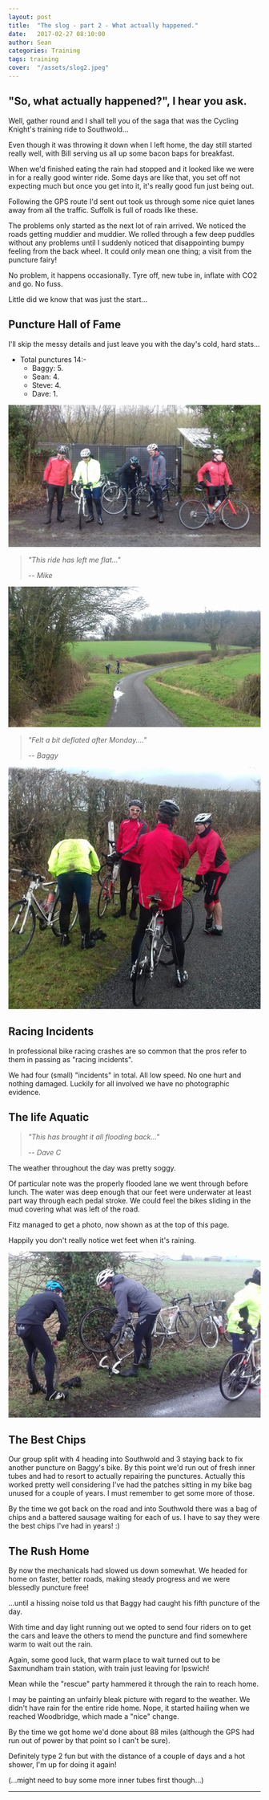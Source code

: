 ```yaml
---
layout: post
title:  "The slog - part 2 - What actually happened."
date:   2017-02-27 08:10:00
author: Sean
categories: Training
tags: training
cover:  "/assets/slog2.jpeg"
---
```


## "So, what actually happened?", I hear you ask.

Well, gather round and I shall tell you of the saga that was the Cycling
Knight's training ride to Southwold...

Even though it was throwing it down when I left home, the day still
started really well, with Bill serving us all up some bacon baps for
breakfast.

When we'd finished eating the rain had stopped and it looked
like we were in for a really good winter ride.  Some days are like that,
you set off not expecting much but once you get into it, it's really good
fun just being out.

Following the GPS route I'd sent out took us through some nice quiet
lanes away from all the traffic.  Suffolk is full of roads like these.

The problems only started as the next lot of rain arrived.  We noticed
the roads getting muddier and muddier.  We rolled through a few deep
puddles without any problems until I suddenly noticed that disappointing bumpy
feeling from the back wheel. It could only mean one thing; a visit from
the puncture fairy!

No problem, it happens occasionally. Tyre off, new tube in, inflate with
CO2 and go.  No fuss.

Little did we know that was just the start...

## Puncture Hall of Fame

I'll skip the messy details and just leave you with the day's 
cold, hard stats...

* Total punctures 14:-
  - Baggy: 5.
  - Sean: 4.
  - Steve: 4.
  - Dave: 1.

<img src="/assets/sean_puncture.jpeg" >

>  _"This ride has left me flat..."_
>
>  -- <cite>Mike</cite>

<img src="/assets/steve_puncture.jpg" >

>  _"Felt a bit deflated after Monday...."_
>
>  -- <cite>Baggy</cite>

<img src="/assets/baggy_puncture.jpg" >

## Racing Incidents
In professional bike racing crashes are so common that the pros refer to
them in passing as "racing incidents".

We had four (small) "incidents" in total.  All low speed.  No one hurt and nothing
damaged.  Luckily for all involved we have no photographic evidence.


## The life Aquatic

>  _"This has brought it all flooding back..."_
>
>  -- <cite>Dave C</cite>

The weather throughout the day was pretty soggy.

Of particular note was the properly flooded lane we went through before
lunch.  The water was deep enough that our feet were underwater at least
part way through each pedal stroke.  We could feel the bikes sliding in
the mud covering what was left of the road.

Fitz managed to get a photo, now shown as at the top of this page.

Happily you don't really notice wet feet when it's raining.

<img src="/assets/sean_steve_double_puncture.jpg" />

## The Best Chips
Our group split with 4 heading into Southwold and 3 staying back to fix
another puncture on Baggy's bike.  By this point we'd run out of fresh
inner tubes and had to resort to actually repairing the punctures.  Actually
this worked pretty well considering I've had the patches sitting in my
bike bag unused for a couple of years.  I must remember to get some more
of those.

By the time we got back on the road and into Southwold there was a bag
of chips and a battered sausage waiting for each of us.  I have to say
they were the best chips I've had in years! :)

## The Rush Home
By now the mechanicals had slowed us down somewhat. We headed for home
on faster, better roads, making steady progress and we were blessedly
puncture free! 

...until a hissing noise told us that Baggy had caught his fifth
puncture of the day.

With time and day light running out we opted to send four riders on to get the cars and
leave the others to mend the puncture and find somewhere warm to wait
out the rain.

Again, some good luck, that warm place to wait turned out to be
Saxmundham train station, with train just leaving for Ipswich!

Mean while the "rescue" party hammered it through the rain to reach
home.

I may be painting an unfairly bleak picture with regard to the weather.
We didn't have rain for the entire ride home.  Nope, it started hailing
when we reached Woodbridge, which made a "nice" change.

By the time we got home we'd done about 88 miles (although the GPS had
run out of power by that point so I can't be sure).

Definitely type 2 fun but with the distance of a couple of days and a
hot shower, I'm up for doing it again!

(...might need to buy some more inner tubes first though...)


---

